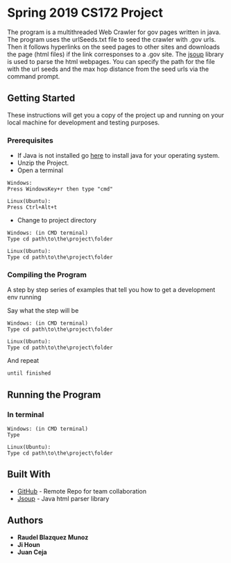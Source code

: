 # Spring 2019 CS172 Project

The program is a multithreaded Web Crawler for gov pages written in java. The program uses the urlSeeds.txt file to seed the crawler with .gov urls. Then it follows hyperlinks on the seed pages to other sites and downloads the page (html files) if the link corresponses to a .gov site. The  [jsoup](https://jsoup.org/) library is used to parse the html webpages. You can specify the path for the file with the url seeds and the max hop distance from the seed urls via the command prompt.

## Getting Started

These instructions will get you a copy of the project up and running on your local machine for development and testing purposes. 

### Prerequisites

* If Java is not installed go [here](https://java.com/en/download/help/download_options.xml#windows) to install java for your operating system. 
* Unzip the Project.
* Open a terminal
```
Windows:
Press WindowsKey+r then type "cmd"

Linux(Ubuntu):
Press Ctrl+Alt+t
```

* Change to project directory
```
Windows: (in CMD terminal)
Type cd path\to\the\project\folder 

Linux(Ubuntu):
Type cd path\to\the\project\folder 
```

### Compiling the Program

A step by step series of examples that tell you how to get a development env running

Say what the step will be

```
Windows: (in CMD terminal)
Type cd path\to\the\project\folder 

Linux(Ubuntu):
Type cd path\to\the\project\folder 
```

And repeat

```
until finished
```

## Running the Program

### In terminal
```
Windows: (in CMD terminal)
Type  

Linux(Ubuntu):
Type cd path\to\the\project\folder 
```

## Built With

* [GitHub]([https://github.com/](https://github.com/)) - Remote Repo for team collaboration
* [Jsoup]([[https://jsoup.org/](https://jsoup.org/)]) - Java html parser library


## Authors

* **Raudel Blazquez Munoz**
* **Ji Houn**
* **Juan Ceja**

